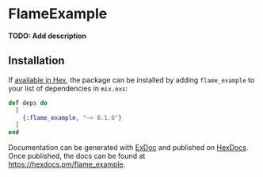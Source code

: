 # FlameExample

**TODO: Add description**

## Installation

If [available in Hex](https://hex.pm/docs/publish), the package can be installed
by adding `flame_example` to your list of dependencies in `mix.exs`:

```elixir
def deps do
  [
    {:flame_example, "~> 0.1.0"}
  ]
end
```

Documentation can be generated with [ExDoc](https://github.com/elixir-lang/ex_doc)
and published on [HexDocs](https://hexdocs.pm). Once published, the docs can
be found at <https://hexdocs.pm/flame_example>.

